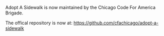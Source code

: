 Adopt A Sidewalk is now maintained by the Chicago Code For America Brigade.

The offical repository is now at: https://github.com/cfachicago/adopt-a-sidewalk
